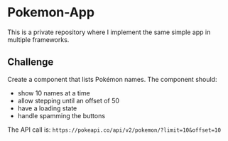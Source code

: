 # Pokemon-App

This is a private repository where I implement the same simple app in multiple frameworks.

## Challenge

Create a component that lists Pokémon names. The component should:

* show 10 names at a time
* allow stepping until an offset of 50
* have a loading state
* handle  spamming the buttons

The API call is: `https://pokeapi.co/api/v2/pokemon/?limit=10&offset=10`
